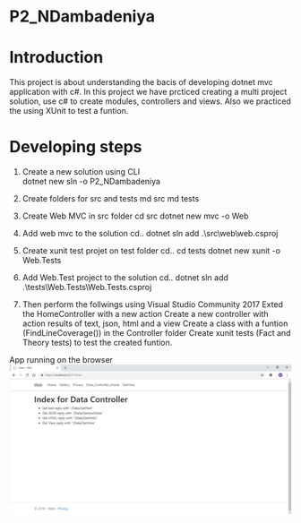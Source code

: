 # P2_NDambadeniya
# Introduction </br>
This project is about understanding the bacis of developing dotnet mvc application with c#. 
In this project we have prcticed creating a multi project solution, use c# to create modules, controllers and views. 
Also we practiced the using XUnit to test a funtion. 

# Developing steps
1. Create a new solution using CLI  
    dotnet new sln -o P2_NDambadeniya
2. Create folders for src and tests
    md src
    md tests
3. Create Web MVC in src folder
    cd src
    dotnet new mvc -o Web
4. Add web mvc to the solution
    cd..
    dotnet sln add .\src\web\web.csproj
5. Create xunit test projet on test folder
    cd..
    cd tests
    dotnet new xunit -o Web.Tests
6. Add Web.Test project to the solution
    cd..
    dotnet sln add .\tests\Web.Tests\Web.Tests.csproj
    
7. Then perform the follwings using Visual Studio Community 2017
    Exted the HomeController with a new action
    Create a new controller with action results of text, json, html and a view
    Create a class with a funtion (FindLineCoverage()) in the Controller folder
    Create xunit tests (Fact and Theory tests) to test the created funtion.
    
App running on the browser
![alt text](https://github.com/NilanthaD/P2_NDambadeniya/blob/master/Doc/AppRunningOnTheBrowser.JPG)
